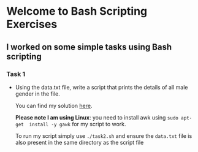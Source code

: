# Welcome to Bash Scripting Exercises 

## I worked on some simple tasks using Bash scripting


### Task 1

* Using the data.txt file, write a script that prints the details of all male gender in the file.

  You can find my solution [here](https://github.com/Joshua-omolewa/Data-Engineering-learning/blob/main/Bash-scripting/task1/task2.sh).
  
  **Please note I am using Linux**: you need to install awk using `sudo apt-get  install -y gawk` for my script to work.
  
  To run my script simply use `./task2.sh` and ensure the `data.txt` file is also present in the same directory as the script file
